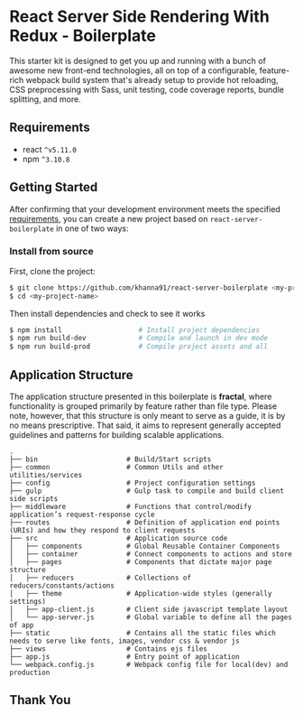 React Server Side Rendering With Redux - Boilerplate
=========

This starter kit is designed to get you up and running with a bunch of awesome new front-end technologies, all on top of a configurable, feature-rich webpack build system that's already setup to provide hot reloading, CSS preprocessing with Sass, unit testing, code coverage reports, bundle splitting, and more.

## Requirements
* react `^v5.11.0`
* npm `^3.10.8`

## Getting Started

After confirming that your development environment meets the specified [requirements](#requirements), you can create a new project based on `react-server-boilerplate` in one of two ways:

### Install from source

First, clone the project:

```bash
$ git clone https://github.com/khanna91/react-server-boilerplate <my-project-name>
$ cd <my-project-name>
```

Then install dependencies and check to see it works

```bash
$ npm install                   # Install project dependencies
$ npm run build-dev             # Compile and launch in dev mode
$ npm run build-prod            # Compile project assets and all
```

## Application Structure

The application structure presented in this boilerplate is **fractal**, where functionality is grouped primarily by feature rather than file type. Please note, however, that this structure is only meant to serve as a guide, it is by no means prescriptive. That said, it aims to represent generally accepted guidelines and patterns for building scalable applications.

```
.
├── bin                      # Build/Start scripts
├── common                   # Common Utils and other utilities/services
├── config                   # Project configuration settings
├── gulp                     # Gulp task to compile and build client side scripts
├── middleware               # Functions that control/modify application’s request-response cycle
├── routes                   # Definition of application end points (URIs) and how they respond to client requests
├── src                      # Application source code
│   ├── components           # Global Reusable Container Components
│   ├── container            # Connect components to actions and store
│   ├── pages                # Components that dictate major page structure
│   ├── reducers             # Collections of reducers/constants/actions
│   ├── theme                # Application-wide styles (generally settings)
│   ├── app-client.js        # Client side javascript template layout
│   └── app-server.js        # Global variable to define all the pages of app
├── static                   # Contains all the static files which needs to serve like fonts, images, vendor css & vendor js
├── views                    # Contains ejs files
├── app.js                   # Entry point of application
└── webpack.config.js        # Webpack config file for local(dev) and production
```

## Thank You
